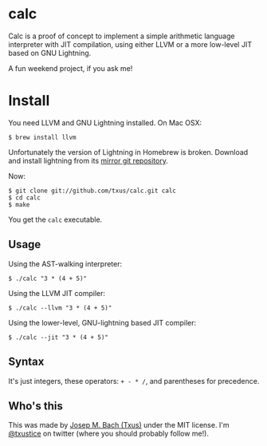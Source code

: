 # calc

Calc is a proof of concept to implement a simple arithmetic language
interpreter with JIT compilation, using either LLVM or a more low-level JIT
based on GNU Lightning.

A fun weekend project, if you ask me!

# Install

You need LLVM and GNU Lightning installed. On Mac OSX:

    $ brew install llvm

Unfortunately the version of Lightning in Homebrew is broken. Download and
install lightning from its [mirror git repository][lightning].

Now:

    $ git clone git://github.com/txus/calc.git calc
    $ cd calc
    $ make

You get the `calc` executable.

## Usage

Using the AST-walking interpreter:

    $ ./calc "3 * (4 + 5)"

Using the LLVM JIT compiler:

    $ ./calc --llvm "3 * (4 + 5)"

Using the lower-level, GNU-lightning based JIT compiler:

    $ ./calc --jit "3 * (4 + 5)"

## Syntax

It's just integers, these operators: `+ - * /`, and parentheses for precedence.

## Who's this

This was made by [Josep M. Bach (Txus)](http://txustice.me) under the MIT
license. I'm [@txustice][twitter] on twitter (where you should probably follow
me!).

[twitter]: https://twitter.com/txustice
[lightning]: https://github.com/bonzini/lightning